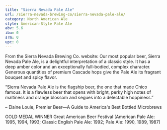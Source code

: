 ```yaml
---
title: "Sierra Nevada Pale Ale"
url: /sierra-nevada-brewing-co/sierra-nevada-pale-ale/
category: North American Ale
style: American-Style Pale Ale
abv: 5.6
ibu: 0
srm: 0
upc: 0
---
```

From the Sierra Nevada Brewing Co. website:
Our most popular beer, Sierra Nevada Pale Ale, is a delightful interpretation of a classic style. It has a deep amber color and an exceptionally full-bodied, complex character. Generous quantities of premium Cascade hops give the Pale Ale its fragrant bouquet and spicy flavor. 

“Sierra Nevada Pale Ale is the flagship beer, the one that made Chico famous. It is a flawless beer that opens with bright, perky high notes of maltiness and orange blossom and segues into a delectable hoppiness.”

– Elaine Louie, Premier Beer—A Guide to America's Best Bottled Microbrews
 
   
  
GOLD MEDAL WINNER
Great American Beer Festival (American Pale Ale: 1995, 1994, 1993; 
Classic English Pale Ale: 1992; Pale Ale: 1990, 1989, 1987)
